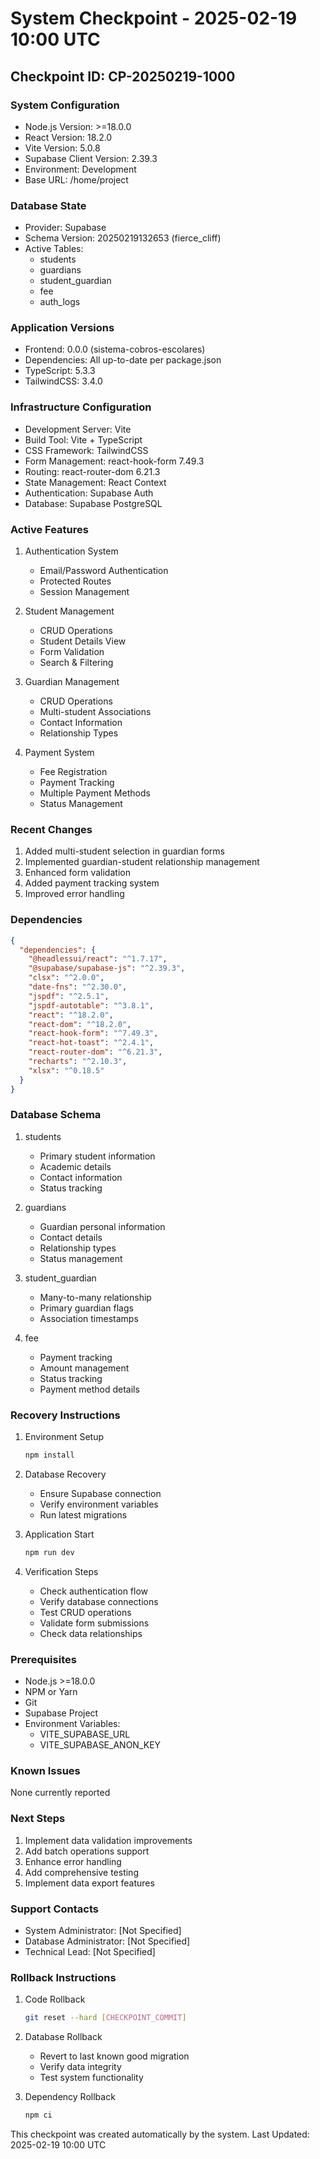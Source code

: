 # System Checkpoint - 2025-02-19 10:00 UTC

## Checkpoint ID: CP-20250219-1000

### System Configuration
- Node.js Version: >=18.0.0
- React Version: 18.2.0
- Vite Version: 5.0.8
- Supabase Client Version: 2.39.3
- Environment: Development
- Base URL: /home/project

### Database State
- Provider: Supabase
- Schema Version: 20250219132653 (fierce_cliff)
- Active Tables:
  - students
  - guardians
  - student_guardian
  - fee
  - auth_logs

### Application Versions
- Frontend: 0.0.0 (sistema-cobros-escolares)
- Dependencies: All up-to-date per package.json
- TypeScript: 5.3.3
- TailwindCSS: 3.4.0

### Infrastructure Configuration
- Development Server: Vite
- Build Tool: Vite + TypeScript
- CSS Framework: TailwindCSS
- Form Management: react-hook-form 7.49.3
- Routing: react-router-dom 6.21.3
- State Management: React Context
- Authentication: Supabase Auth
- Database: Supabase PostgreSQL

### Active Features
1. Authentication System
   - Email/Password Authentication
   - Protected Routes
   - Session Management

2. Student Management
   - CRUD Operations
   - Student Details View
   - Form Validation
   - Search & Filtering

3. Guardian Management
   - CRUD Operations
   - Multi-student Associations
   - Contact Information
   - Relationship Types

4. Payment System
   - Fee Registration
   - Payment Tracking
   - Multiple Payment Methods
   - Status Management

### Recent Changes
1. Added multi-student selection in guardian forms
2. Implemented guardian-student relationship management
3. Enhanced form validation
4. Added payment tracking system
5. Improved error handling

### Dependencies
```json
{
  "dependencies": {
    "@headlessui/react": "^1.7.17",
    "@supabase/supabase-js": "^2.39.3",
    "clsx": "^2.0.0",
    "date-fns": "^2.30.0",
    "jspdf": "^2.5.1",
    "jspdf-autotable": "^3.8.1",
    "react": "^18.2.0",
    "react-dom": "^18.2.0",
    "react-hook-form": "^7.49.3",
    "react-hot-toast": "^2.4.1",
    "react-router-dom": "^6.21.3",
    "recharts": "^2.10.3",
    "xlsx": "^0.18.5"
  }
}
```

### Database Schema
1. students
   - Primary student information
   - Academic details
   - Contact information
   - Status tracking

2. guardians
   - Guardian personal information
   - Contact details
   - Relationship types
   - Status management

3. student_guardian
   - Many-to-many relationship
   - Primary guardian flags
   - Association timestamps

4. fee
   - Payment tracking
   - Amount management
   - Status tracking
   - Payment method details

### Recovery Instructions
1. Environment Setup
   ```bash
   npm install
   ```

2. Database Recovery
   - Ensure Supabase connection
   - Verify environment variables
   - Run latest migrations

3. Application Start
   ```bash
   npm run dev
   ```

4. Verification Steps
   - Check authentication flow
   - Verify database connections
   - Test CRUD operations
   - Validate form submissions
   - Check data relationships

### Prerequisites
- Node.js >=18.0.0
- NPM or Yarn
- Git
- Supabase Project
- Environment Variables:
  - VITE_SUPABASE_URL
  - VITE_SUPABASE_ANON_KEY

### Known Issues
None currently reported

### Next Steps
1. Implement data validation improvements
2. Add batch operations support
3. Enhance error handling
4. Add comprehensive testing
5. Implement data export features

### Support Contacts
- System Administrator: [Not Specified]
- Database Administrator: [Not Specified]
- Technical Lead: [Not Specified]

### Rollback Instructions
1. Code Rollback
   ```bash
   git reset --hard [CHECKPOINT_COMMIT]
   ```

2. Database Rollback
   - Revert to last known good migration
   - Verify data integrity
   - Test system functionality

3. Dependency Rollback
   ```bash
   npm ci
   ```

This checkpoint was created automatically by the system.
Last Updated: 2025-02-19 10:00 UTC
